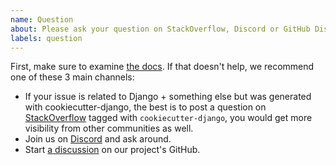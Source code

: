 ```yaml
---
name: Question
about: Please ask your question on StackOverflow, Discord or GitHub Discussions.
labels: question
---
```


First, make sure to examine [the docs](https://cookiecutter-django.readthedocs.io/en/latest/). If that doesn't help, we recommend one of these 3 main channels:

- If your issue is related to Django + something else but was generated with cookiecutter-django, the best is to post a question on [StackOverflow](https://stackoverflow.com/questions/tagged/cookiecutter-django) tagged with `cookiecutter-django`, you would get more visibility from other communities as well.
- Join us on [Discord](https://discord.gg/uFXweDQc5a) and ask around.
- Start [a discussion](https://github.com/cookiecutter/cookiecutter-django/discussions) on our project's GitHub.
